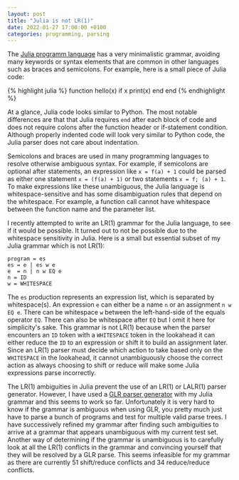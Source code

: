 ```yaml
---
layout: post
title: "Julia is not LR(1)"
date: 2022-01-27 17:00:00 +0100
categories: programming, parsing
---
```

The [Julia programm language][julia] has a very minimalistic grammar, avoiding
many keywords or syntax elements that are common in other languages such as
braces and semicolons.  For example, here is a small piece of Julia code:

{% highlight julia %}
function hello(x)
  if x
    print(x)
  end
end
{% endhighlight %}

At a glance, Julia code looks similar to Python. The most notable differences
are that that Julia requires `end` after each block of code and does not require
colons after the function header or if-statement condition. Although properly indented
code will look very similar to Python code, the Julia parser does not care about indentation.

Semicolons and braces are used in many programming languages to resolve
otherwise ambiguous syntax.  For example, if semicolons are optional after
statements, an expression like `x = f(a) + 1`
could be parsed as either one statement `x = (f(a) + 1)` or two statements
`x = f; (a) + 1`. To make expressions like these unambiguous, the Julia language is
whitespace-sensitive and has some disambiguation rules that depend on the whitespace.
For example, a function call cannot have whitespace between the function name
and the parameter list.

I recently attempted to write an LR(1) grammar for the Julia language, to see
if it would be possible.  It turned out to not be possible due to the
whitespace sensitivity in Julia. Here is a small but essential subset of my Julia
grammar which is not LR(1):

```
program = es
es = e | es w e
e  = n | n w EQ e
n = ID
w = WHITESPACE
```

The `es` production represents an expression list, which is separated by
whitespace(s).  An expression `e` can either be a name `n` or an
assignment `n w EQ e`.  There can be whitespace `w` between the left-hand-side of
the equals operator `EQ`.  There can also be whitespace after `EQ`
but I omit it here for simplicity's sake.  This grammar is
not LR(1) because when the parser encounters an `ID` token with a `WHITESPACE` token
in the lookahead it can either reduce the `ID` to an expression or shift it
to build an assignment later. Since an LR(1) parser must decide which action to take
based only on the `WHITESPACE` in the lookahead, it cannot unambiguously choose the
correct action as always choosing to shift or reduce will make some Julia expressions
parse incorrectly.

The LR(1) ambiguities in Julia prevent the use of an LR(1) or LALR(1) parser generator.
However, I have used a [GLR parser generator][GLR] with my Julia
grammar and this seems to work so far. Unfortunately it is very
hard to know if the grammar is ambiguous when using GLR, you pretty much just
have to parse a bunch of programs and test for multiple valid parse trees. I
have successively refined my grammar after finding such ambiguities to arrive
at a grammar that appears unambiguous with my current test set.  Another way
of determining if the grammar is unambiguous is to carefully look at all the
LR(1) conflicts in the grammar and convincing yourself that they will be
resolved by a GLR parse. This seems infeasible for my grammar as there are
currently 51 shift/reduce conflicts and 34 reduce/reduce conflicts.

[julia]: https://julialang.org/
[GLR]: https://en.wikipedia.org/wiki/GLR_parser
